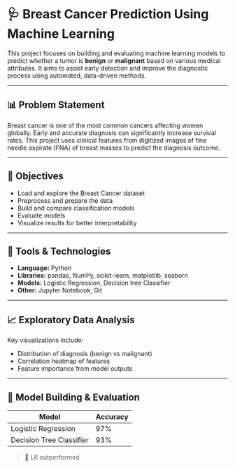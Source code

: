 # 🩺 Breast Cancer Prediction Using Machine Learning

This project focuses on building and evaluating machine learning models to predict whether a tumor is **benign** or **malignant** based on various medical attributes. It aims to assist early detection and improve the diagnostic process using automated, data-driven methods.

---

## 📊 Problem Statement

Breast cancer is one of the most common cancers affecting women globally. Early and accurate diagnosis can significantly increase survival rates. This project uses clinical features from digitized images of fine needle aspirate (FNA) of breast masses to predict the diagnosis outcome.

---

## 🧠 Objectives

- Load and explore the Breast Cancer dataset
- Preprocess and prepare the data
- Build and compare classification models
- Evaluate models 
- Visualize results for better interpretability

---

## 🧰 Tools & Technologies

- **Language:** Python  
- **Libraries:** pandas, NumPy, scikit-learn, matplotlib, seaborn  
- **Models:** Logistic Regression, Decision tree Classifier  
- **Other:** Jupyter Notebook, Git

---

## 📈 Exploratory Data Analysis

Key visualizations include:
- Distribution of diagnosis (benign vs malignant)
- Correlation heatmap of features
- Feature importance from model outputs

---

## 🤖 Model Building & Evaluation

| Model              | Accuracy | 
|-------------------|----------|
| Logistic Regression | 97%     | 
| Decision Tree Classifier | 93%  | 

> 📌 LR outperformed 


